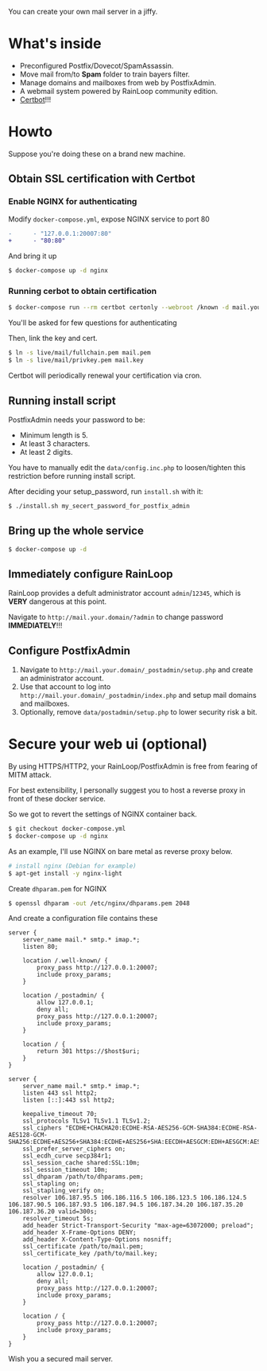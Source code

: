 You can create your own mail server in a jiffy.

# What's inside

* Preconfigured Postfix/Dovecot/SpamAssassin.
* Move mail from/to **Spam** folder to train bayers filter.
* Manage domains and mailboxes from web by PostfixAdmin.
* A webmail system powered by RainLoop community edition.
* [Certbot](https://letsencrypt.org)!!!

# Howto

Suppose you're doing these on a brand new machine.

## Obtain SSL certification with Certbot

### Enable NGINX for authenticating

Modify `docker-compose.yml`, expose NGINX service to port 80

```diff
-      - "127.0.0.1:20007:80"
+      - "80:80"
```

And bring it up

```sh
$ docker-compose up -d nginx
```

### Running cerbot to obtain certification

```sh
$ docker-compose run --rm certbot certonly --webroot /known -d mail.your.domain -d another.host -d another.domain --cert-name mail
```

You'll be asked for few questions for authenticating

Then, link the key and cert.

```sh
$ ln -s live/mail/fullchain.pem mail.pem
$ ln -s live/mail/privkey.pem mail.key
```

Certbot will periodically renewal your certification via cron.

## Running install script

PostfixAdmin needs your password to be:

* Minimum length is 5.
* At least 3 characters.
* At least 2 digits.

You have to manually edit the `data/config.inc.php` to loosen/tighten this restriction before running install script.

After deciding your setup_password, run `install.sh` with it:

```sh
$ ./install.sh my_secert_password_for_postfix_admin
```

## Bring up the whole service

```sh
$ docker-compose up -d
```

## Immediately configure RainLoop

RainLoop provides a defult administrator account `admin`/`12345`, which is **VERY** dangerous at this point.

Navigate to `http://mail.your.domain/?admin` to change password **IMMEDIATELY**!!!

## Configure PostfixAdmin

1. Navigate to `http://mail.your.domain/_postadmin/setup.php` and create an administrator account.
2. Use that account to log into `http://mail.your.domain/_postadmin/index.php` and setup mail domains and mailboxes.
3. Optionally, remove `data/postadmin/setup.php` to lower security risk a bit.

# Secure your web ui (optional)

By using HTTPS/HTTP2, your RainLoop/PostfixAdmin is free from fearing of MITM attack.

For best extensibility, I personally suggest you to host a reverse proxy in front of these docker service.

So we got to revert the settings of NGINX container back.

```sh
$ git checkout docker-compose.yml
$ docker-compose up -d nginx
```

As an example, I'll use NGINX on bare metal as reverse proxy below.

```sh
# install nginx (Debian for example)
$ apt-get install -y nginx-light
```

Create `dhparam.pem` for NGINX

```sh
$ openssl dhparam -out /etc/nginx/dhparams.pem 2048
```

And create a configuration file contains these

```nginx
server {
    server_name mail.* smtp.* imap.*;
    listen 80;

    location /.well-known/ {
        proxy_pass http://127.0.0.1:20007;
        include proxy_params;
    }

    location /_postadmin/ {
        allow 127.0.0.1;
        deny all;
        proxy_pass http://127.0.0.1:20007;
        include proxy_params;
    }

    location / {
        return 301 https://$host$uri;
    }
}

server {
    server_name mail.* smtp.* imap.*;
    listen 443 ssl http2;
    listen [::]:443 ssl http2;
    
    keepalive_timeout 70;
    ssl_protocols TLSv1 TLSv1.1 TLSv1.2;
    ssl_ciphers "ECDHE+CHACHA20:ECDHE-RSA-AES256-GCM-SHA384:ECDHE-RSA-AES128-GCM-SHA256:ECDHE+AES256+SHA384:ECDHE+AES256+SHA:EECDH+AESGCM:EDH+AESGCM:AES256+EECDH:AES256+EDH";
    ssl_prefer_server_ciphers on;
    ssl_ecdh_curve secp384r1;
    ssl_session_cache shared:SSL:10m;
    ssl_session_timeout 10m;
    ssl_dhparam /path/to/dhparams.pem;
    ssl_stapling on;
    ssl_stapling_verify on;
    resolver 106.187.95.5 106.186.116.5 106.186.123.5 106.186.124.5 106.187.90.5 106.187.93.5 106.187.94.5 106.187.34.20 106.187.35.20 106.187.36.20 valid=300s;
    resolver_timeout 5s;
    add_header Strict-Transport-Security "max-age=63072000; preload";
    add_header X-Frame-Options DENY;
    add_header X-Content-Type-Options nosniff;
    ssl_certificate /path/to/mail.pem;
    ssl_certificate_key /path/to/mail.key;

    location /_postadmin/ {
        allow 127.0.0.1;
        deny all;
        proxy_pass http://127.0.0.1:20007;
        include proxy_params;
    }
    
    location / {
        proxy_pass http://127.0.0.1:20007;
        include proxy_params;
    }
}

```

Wish you a secured mail server.
